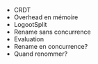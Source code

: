 - CRDT
- Overhead en mémoire
- LogootSplit
- Rename sans concurrence
- Evaluation
- Rename en concurrence?
- Quand renommer?

